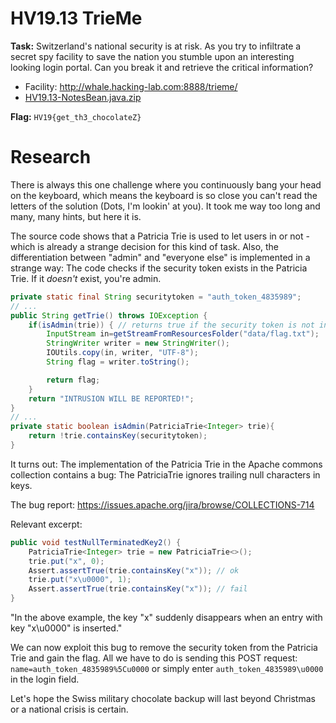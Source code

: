 # HV19.13 TrieMe



**Task:** Switzerland's national security is at risk. As you try to infiltrate a secret spy facility to save the nation you stumble upon an interesting looking login portal. Can you break it and retrieve the critical information?

- Facility: http://whale.hacking-lab.com:8888/trieme/
- [HV19.13-NotesBean.java.zip](https://academy.hacking-lab.com/api/media/challenge/zip/34913db9-fd2a-43c8-b563-55a1d10ee4cb.zip)

**Flag:** `HV19{get_th3_chocolateZ}`

# Research

There is always this one challenge where you continuously bang your head on the keyboard, which means the keyboard is so close you can't read the letters of the solution (Dots, I'm lookin' at you). It took me way too long and many, many hints, but here it is.

The source code shows that a Patricia Trie is used to let users in or not - which is already a strange decision for this kind of task. Also, the differentiation between "admin" and "everyone else" is implemented in a strange way: The code checks if the security token exists in the Patricia Trie. If it *doesn't* exist, you're admin.

```java
private static final String securitytoken = "auth_token_4835989";
// ...
public String getTrie() throws IOException {
	if(isAdmin(trie)) { // returns true if the security token is not in the trie
		InputStream in=getStreamFromResourcesFolder("data/flag.txt");
		StringWriter writer = new StringWriter();
		IOUtils.copy(in, writer, "UTF-8");
		String flag = writer.toString();

		return flag;
	}
	return "INTRUSION WILL BE REPORTED!";
}
// ...
private static boolean isAdmin(PatriciaTrie<Integer> trie){
	return !trie.containsKey(securitytoken);
}
```
It turns out: The implementation of the Patricia Trie in the Apache commons collection contains a bug: The PatriciaTrie ignores trailing null characters in keys.

The bug report: https://issues.apache.org/jira/browse/COLLECTIONS-714

Relevant excerpt:

```java
public void testNullTerminatedKey2() {
    PatriciaTrie<Integer> trie = new PatriciaTrie<>();
    trie.put("x", 0);
    Assert.assertTrue(trie.containsKey("x")); // ok
    trie.put("x\u0000", 1);
    Assert.assertTrue(trie.containsKey("x")); // fail
}
```

"In the above example, the key "x" suddenly disappears when an entry with key "x\u0000" is inserted."

We can now exploit this bug to remove the security token from the Patricia Trie and gain the flag. All we have to do is sending this POST request: `name=auth_token_4835989%5Cu0000` or simply enter `auth_token_4835989\u0000` in the login field.

Let's hope the Swiss military chocolate backup will last beyond Christmas or a national crisis is certain.



